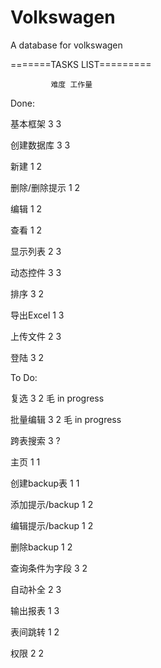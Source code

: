 Volkswagen
==========

A database for volkswagen

=======TASKS LIST=========

             难度 工作量
             
Done:

基本框架	    3	3

创建数据库	    3	3

新建	    1	2

删除/删除提示    1	2

编辑	    1	2

查看	    1	2

显示列表	    2	3

动态控件	    3	3

排序	    3	2

导出Excel	    1	3

上传文件	    2	3

登陆	    3	2




To Do:

复选	    3	2   毛  in progress

批量编辑	    3	2   毛  in progress

跨表搜索	    3	?

主页             1        1

创建backup表	    1	1

添加提示/backup  1	2

编辑提示/backup  1	2

删除backup	    1	2

查询条件为字段   3	2

自动补全	    2	3

输出报表	    1	3

表间跳转	    1	2

权限	    2	2
